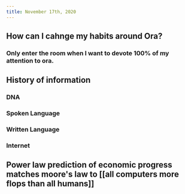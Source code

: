 ```yaml
---
title: November 17th, 2020
---
```


## How can I cahnge my habits around Ora?
### Only enter the room when I want to devote 100% of my attention to ora.

## History of information
### DNA

### Spoken Language

### Written Language

### Internet

## Power law prediction of economic progress matches moore's law to [[all computers more flops than all humans]]

## 
